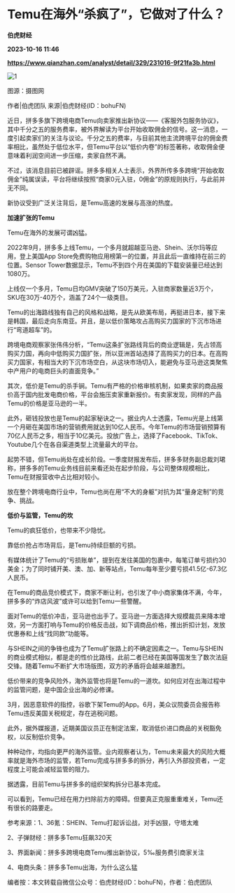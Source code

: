 # Temu在海外“杀疯了”，它做对了什么？
**伯虎财经**

**2023-10-16 11:46**

**https://www.qianzhan.com/analyst/detail/329/231016-9f21fa3b.html**

![1](https://img3.qianzhan.com/news/202310/16/20231016-a10f465b04ba5a9c_760x5000.jpg)

图源：摄图网

作者|伯虎团队 来源|伯虎财经(ID：bohuFN)

近日，拼多多旗下跨境电商Temu向卖家推出新协议——《客服外包服务协议》，其中千分之五的服务费率，被外界解读为平台开始收取佣金的信号。这一消息，一度引起卖家们的关注与议论。千分之五的费率，与目前其他主流跨境平台的佣金费率相比，虽然处于低位水平，但Temu平台以“低价内卷”的标签著称，收取佣金便意味着利润空间进一步压缩，卖家自然不满。

不过，该消息目前已被辟谣。拼多多相关人士表示，外界所传多多跨境“开始收取佣金”纯属误读，平台将继续按照“商家0元入驻，0佣金”的原规则执行，与此前并无不同。

新协议受到广泛关注背后，是Temu高速的发展与高涨的热度。

**加速扩张的Temu**

Temu在海外的发展可谓凶猛。

2022年9月，拼多多上线Temu，一个多月就超越亚马逊、Shein、沃尔玛等应用，登上美国App Store免费购物应用榜第一的位置，并且此后一直维持在前三的位置。Sensor Tower数据显示，Temu不到四个月在美国的下载安装量已经达到1080万。

上线仅一个多月，Temu日均GMV突破了150万美元，入驻商家数量近3万个，SKU在30万-40万个，涵盖了24个一级类目。

Temu的出海路线独有自己的风格和战略，是先从欧美布局，再挺进日本，接下来是韩国，最后走向东南亚。并且，是以低价策略攻占高购买力国家的下沉市场进行“弯道超车”的。

跨境电商观察家张伟伟分析，“Temu这条扩张路线背后的商业逻辑是，先占领高购买力国，再向中低购买力国扩张，所以亚洲首站选择了高购买力的日本。在高购买力国家，有相当大的下沉市场空白，从这块市场切入，能避免与亚马逊这类聚焦中产用户的电商巨头的直面竞争。”

其次，低价是Temu的杀手锏。Temu有严格的价格审核机制，如果卖家的商品报价高于国内批发电商价格，平台会施压卖家重新报价。有卖家发现，同样的产品Temu的价格是亚马逊的一半。

此外，砸钱投放也是Temu的起家秘诀之一。据业内人士透露，Temu光是上线第一个月砸在美国市场的营销费用就达到10亿人民币。今年Temu的市场营销预算有70亿人民币之多，相当于10亿美元。投放广告上，选择了Facebook、TikTok、Youtube几个在各自渠道类型上流量最大的平台。

起势不错，但Temu尚处在成长阶段。一季度财报发布后，拼多多财务副总裁刘珺称，拼多多的Temu业务线目前来看还处在起步阶段，与公司整体规模相比，Temu在财报营收中占比相对较小。

放在整个跨境电商行业中，Temu也尚在用“不大的身躯”对抗为其“量身定制”的竞争、挑战。

**低价与监管，Temu的坎**

Temu的疯狂低价，也带来不少隐忧。

靠低价抢占市场背后，是Temu持续巨额的亏损。

有媒体统计了Temu的“亏损账单”，提到在发往美国的包裹中，每笔订单亏损约30美金；为了同时铺开美、澳、加、新等站点，Temu每年至少要亏损41.5亿-67.3亿人民币。

在Temu的商品竞价模式下，商家不断让利，也引发了中小商家集体不满，今年，拼多多的“炸店风波”或许可以给到Temu一些警醒。

面对Temu的低价冲击，亚马逊也出手了。亚马逊一方面选择大规模裁员来降本增效，另一方面打响与Temu的价格反击战，如下调商品价格，推出折扣计划，发放优惠券和上线“找同款”功能等。

与SHEIN之间的争锋也成为了Temu扩张路上的不确定因素之一。Temu与SHEIN的商业模式相似，都是走的性价比路线，此前二者已经在美国等国发生了数次法庭交锋。随着Temu不断扩大市场版图，双方的矛盾将会越来越激烈。

低价带来的竞争风险外，海外监管也将是Temu的一道坎。如何应对在出海过程中的监管问题，是中国企业出海的必修课。

3月，因恶意软件的指控，谷歌下架Temu的App。6月，美众议院委员会报告称Temu违反美国关税规定，存在逃税问题。

此外，据外媒报道，近期美国议员正在制定法案，取消低价进口商品的关税豁免权，以反制低价竞争。

种种动作，均指向更严的海外监管。业内观察者认为，Temu未来最大的风险大概率就是海外市场的监管，若Temu完成与拼多多的拆分，再引入外部投资者，一定程度上可能会减轻监管的阻力。

据透露，目前Temu与拼多多的组织架构拆分已基本完成。

可以看到，Temu已经在用力扫除前方的障碍。但要真正克服重重难关，Temu还有很长的路要走。

参考来源：1、36氪：SHEIN、Temu打起诉讼战，对手凶狠，守塔太难

2、子弹财经：拼多多Temu狂飙320天

3、界面新闻：拼多多跨境电商Temu推出新协议，5‰服务费引商家关注

4、电商头条：拼多多Temu出海，为什么这么猛

编者按：本文转载自微信公众号：伯虎财经(ID：bohuFN)，作者：伯虎团队